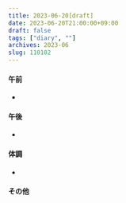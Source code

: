 ```yaml
---
title: 2023-06-20[draft]
date: 2023-06-20T21:00:00+09:00
draft: false
tags: ["diary", ""]
archives: 2023-06
slug: 110102
---
```

#### 午前
- 
#### 午後
- 
#### 体調
- 
#### その他
